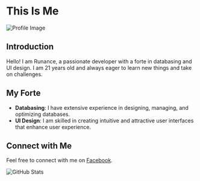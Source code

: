 # This Is Me

![Profile Image](https://via.placeholder.com/150)

## Introduction
Hello! I am Runance, a passionate developer with a forte in databasing and UI design. I am 21 years old and always eager to learn new things and take on challenges.

## My Forte
- **Databasing**: I have extensive experience in designing, managing, and optimizing databases.
- **UI Design**: I am skilled in creating intuitive and attractive user interfaces that enhance user experience.

## Connect with Me
Feel free to connect with me on [Facebook](https://www.facebook.com/markrainiers.aguilar/).

![GitHub Stats](https://github-readme-stats.vercel.app/api?username=RunanceTheGreatest&show_icons=true&theme=radical)
